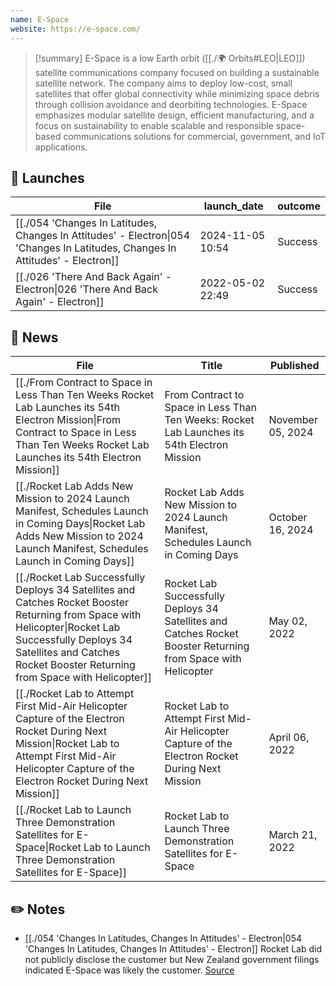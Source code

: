 ```yaml
---
name: E-Space
website: https://e-space.com/
---
```

>[!summary]
E-Space is a low Earth orbit ([[./🌍 Orbits#LEO|LEO]]) satellite communications company focused on building a sustainable satellite network. The company aims to deploy low-cost, small satellites that offer global connectivity while minimizing space debris through collision avoidance and deorbiting technologies. E-Space emphasizes modular satellite design, efficient manufacturing, and a focus on sustainability to enable scalable and responsible space-based communications solutions for commercial, government, and IoT applications.

## 🚀 Launches

| File                                                                                                                                            | launch_date      | outcome |
| ----------------------------------------------------------------------------------------------------------------------------------------------- | ---------------- | ------- |
| [[./054 'Changes In Latitudes, Changes In Attitudes' - Electron\|054 'Changes In Latitudes, Changes In Attitudes' - Electron]] | 2024-11-05 10:54 | Success |
| [[./026 'There And Back Again' - Electron\|026 'There And Back Again' - Electron]]                                             | 2022-05-02 22:49 | Success |


## 📰 News
| File                                                                                                                                                                                                                                     | Title                                                                                                          | Published         |
| ---------------------------------------------------------------------------------------------------------------------------------------------------------------------------------------------------------------------------------------- | -------------------------------------------------------------------------------------------------------------- | ----------------- |
| [[./From Contract to Space in Less Than Ten Weeks Rocket Lab Launches its 54th Electron Mission\|From Contract to Space in Less Than Ten Weeks Rocket Lab Launches its 54th Electron Mission]]                                     | From Contract to Space in Less Than Ten Weeks: Rocket Lab Launches its 54th Electron Mission                   | November 05, 2024 |
| [[./Rocket Lab Adds New Mission to 2024 Launch Manifest, Schedules Launch in Coming Days\|Rocket Lab Adds New Mission to 2024 Launch Manifest, Schedules Launch in Coming Days]]                                                   | Rocket Lab Adds New Mission to 2024 Launch Manifest, Schedules Launch in Coming Days                           | October 16, 2024  |
| [[./Rocket Lab Successfully Deploys 34 Satellites and Catches Rocket Booster Returning from Space with Helicopter\|Rocket Lab Successfully Deploys 34 Satellites and Catches Rocket Booster Returning from Space with Helicopter]] | Rocket Lab Successfully Deploys 34 Satellites and Catches Rocket Booster Returning from Space with Helicopter  | May 02, 2022      |
| [[./Rocket Lab to Attempt First Mid-Air Helicopter Capture of the Electron Rocket During Next Mission\|Rocket Lab to Attempt First Mid-Air Helicopter Capture of the Electron Rocket During Next Mission]]                         | Rocket Lab to Attempt First Mid-Air Helicopter Capture of the Electron Rocket During Next Mission              | April 06, 2022    |
| [[./Rocket Lab to Launch Three Demonstration Satellites for E-Space\|Rocket Lab to Launch Three Demonstration Satellites for E-Space]]                                                                                             | Rocket Lab to Launch Three Demonstration Satellites for E-Space                                                | March 21, 2022    |



## ✏️ Notes

- [[./054 'Changes In Latitudes, Changes In Attitudes' - Electron|054 'Changes In Latitudes, Changes In Attitudes' - Electron]] Rocket Lab did not publicly disclose the customer but New Zealand government filings indicated E-Space was likely the customer. [Source](https://x.com/SpaceEquities/status/1846992995419333052)

